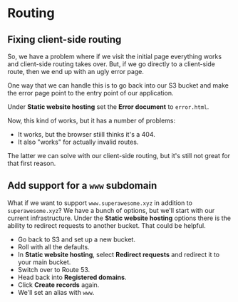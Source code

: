 # Routing

## Fixing client-side routing

So, we have a problem where if we visit the initial page everything works and client-side routing takes over. But, if we go directly to a client-side route, then we end up with an ugly error page.

One way that we can handle this is to go back into our S3 bucket and make the error page point to the entry point of our application.

Under **Static website hosting** set the **Error document** to `error.html`.

Now, this kind of works, but it has a number of problems:

- It works, but the browser stiill thinks it's a 404.
- It also "works" for actually invalid routes.

The latter we can solve with our client-side routing, but it's still not great for that first reason.

## Add support for a `www` subdomain

What if we want to support `www.superawesome.xyz` in addition to `superawesome.xyz`? We have a bunch of options, but we'll start with our current infrastructure. Under the **Static website hosting** options there is the ability to redirect requests to another bucket. That could be helpful.

- Go back to S3 and set up a new bucket.
- Roll with all the defaults.
- In **Static website hosting**, select **Redirect requests** and redirect it to your main bucket.
- Switch over to Route 53.
- Head back into **Registered domains**.
- Click **Create records** again.
- We'll set an alias with `www`.
